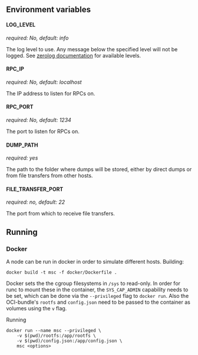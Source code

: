 ## Environment variables

#### LOG_LEVEL

_required: No, default: info_

The log level to use. Any message below the specified level will not be logged.
See [zerolog documentation](https://github.com/rs/zerolog#leveled-logging) for
available levels.

#### RPC_IP

_required: No, default: localhost_

The IP address to listen for RPCs on.

#### RPC_PORT

_required: No, default: 1234_

The port to listen for RPCs on.

#### DUMP_PATH

_required: yes_

The path to the folder where dumps will be stored, either by direct dumps or
from file transfers from other hosts.

#### FILE_TRANSFER_PORT

_required: no, default: 22_

The port from which to receive file transfers.

## Running

### Docker

A node can be run in docker in order to simulate different hosts.
Building:

```shell
docker build -t msc -f docker/Dockerfile .
```

Docker sets the the cgroup filesystems in `/sys` to read-only. In order for runc
to mount these in the container, the `SYS_CAP_ADMIN` capability needs to be set,
which can be done via the `--privileged` flag to `docker run`.
Also the OCI-bundle's `rootfs` and `config.json` need to be passed to the
container as volumes using the `v` flag.

Running

```shell
docker run --name msc --privileged \
	-v $(pwd)/rootfs:/app/rootfs \
	-v $(pwd)/config.json:/app/config.json \
	msc <options>
```

